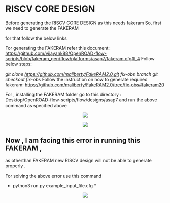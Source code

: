 # RISCV CORE DESIGN 

Before generating the RISCV CORE DESIGN as this needs fakeram So, first we need to generate the FAKERAM 

for that follow the below links

For generating the FAKERAM refer this document: https://github.com/vijayank88/OpenROAD-flow-scripts/blob/fakeram_gen/flow/platforms/asap7/fakeram.cfg#L4
Follow below steps:

*git clone https://github.com/maliberty/FakeRAM2.0.git fix-obs branch
git checkout fix-obs*
Follow the instruction on how to generate required fakeram: https://github.com/maliberty/FakeRAM2.0/tree/fix-obs#fakeram20


For , installing the FAKERAM folder go to this directory :
Desktop/OpenROAD-flow-scripts/flow/designs/asap7 
and run the above command as specified above 

 <p align="center">
<img src="https://user-images.githubusercontent.com/90523478/227723597-ea4c0cca-6ed7-4650-945a-2e6bdf930f37.png">
 </p> 
 
 <p align="center">
<img src="https://user-images.githubusercontent.com/90523478/227723469-acba6991-0a40-4659-a3cc-7660c245fac4.png">
 </p> 
 


## Now , I am facing this error in running this FAKERAM ,
as otherthan FAKERAM new RISCV design will not be able to generate properly .

For solving the above error use this command 

* python3 run.py example_input_file.cfg *

 <p align="center">
<img src="https://user-images.githubusercontent.com/90523478/227725287-7d3a56df-11a3-449e-9aa2-4a5ac802131a.png">
 </p> 


